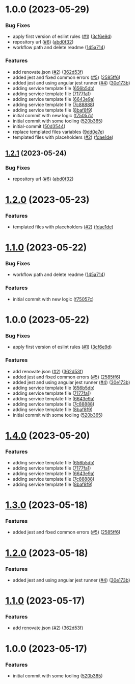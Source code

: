 # 1.0.0 (2023-05-29)


### Bug Fixes

* apply first version of eslint rules ([#1](https://github.com/romain-cambonie-organization/client/issues/1)) ([3cf6e9d](https://github.com/romain-cambonie-organization/client/commit/3cf6e9de4a215582b6c253a596845bbe54410712))
* repository url ([#6](https://github.com/romain-cambonie-organization/client/issues/6)) ([abd0f32](https://github.com/romain-cambonie-organization/client/commit/abd0f32acf745db7419f33402db133f9d7c2f472))
* workflow path and delete readme ([145a714](https://github.com/romain-cambonie-organization/client/commit/145a714d714aae976cae9aee88e35eb8b674ea5e))


### Features

* add renovate.json ([#2](https://github.com/romain-cambonie-organization/client/issues/2)) ([362d53f](https://github.com/romain-cambonie-organization/client/commit/362d53f796820f769c8fb0bdc75bec5aa286f6fb))
* added jest and fixed common errors ([#5](https://github.com/romain-cambonie-organization/client/issues/5)) ([2585ff6](https://github.com/romain-cambonie-organization/client/commit/2585ff6061d59e54bee212adae1defd011b15c3b))
* added jest and using angular jest runner ([#4](https://github.com/romain-cambonie-organization/client/issues/4)) ([30e173b](https://github.com/romain-cambonie-organization/client/commit/30e173b26b7a6cbfbbb9f5f1707860e23a0dea28))
* adding service template file ([656b5db](https://github.com/romain-cambonie-organization/client/commit/656b5db65588754b4c9006c5a5fac1eb09d61225))
* adding service template file ([7177fa1](https://github.com/romain-cambonie-organization/client/commit/7177fa1d526466ac0eac2ab25805dae24b7d1e5d))
* adding service template file ([6643e9a](https://github.com/romain-cambonie-organization/client/commit/6643e9afa0ff209e6b05a2b75b0e55ece7729d50))
* adding service template file ([7c88888](https://github.com/romain-cambonie-organization/client/commit/7c8888885565516e1c63ae418e31c89760d4daed))
* adding service template file ([8baf8f9](https://github.com/romain-cambonie-organization/client/commit/8baf8f9d7451b501ee835073df8e898ce10baa69))
* initial commit with new logic ([f75057c](https://github.com/romain-cambonie-organization/client/commit/f75057cd21add092d99113cdd5c72ba831972932))
* initial commit with some tooling ([520b365](https://github.com/romain-cambonie-organization/client/commit/520b3654530d207ef228723260e0caa72c58787b))
* initial-commit ([50d3544](https://github.com/romain-cambonie-organization/client/commit/50d3544eed1264accac39b50f1efef4ba2ed614c))
* replace templated files variables ([9dd0e7e](https://github.com/romain-cambonie-organization/client/commit/9dd0e7eb83bd3d010bfd2e339bb4e50224e483a1))
* templated files with placeholders ([#2](https://github.com/romain-cambonie-organization/client/issues/2)) ([fdae1de](https://github.com/romain-cambonie-organization/client/commit/fdae1de7e79338ba06e974c4a27f642522b43833))

## [1.2.1](https://github.com/codingones-github-templates/angular-client/compare/v1.2.0...v1.2.1) (2023-05-24)


### Bug Fixes

* repository url ([#6](https://github.com/codingones-github-templates/angular-client/issues/6)) ([abd0f32](https://github.com/codingones-github-templates/angular-client/commit/abd0f32acf745db7419f33402db133f9d7c2f472))

# [1.2.0](https://github.com/codingones-github-templates/angular-client/compare/v1.1.0...v1.2.0) (2023-05-23)


### Features

* templated files with placeholders ([#2](https://github.com/codingones-github-templates/angular-client/issues/2)) ([fdae1de](https://github.com/codingones-github-templates/angular-client/commit/fdae1de7e79338ba06e974c4a27f642522b43833))

# [1.1.0](https://github.com/codingones-github-templates/romain-cambonie/compare/v1.0.0...v1.1.0) (2023-05-22)

### Bug Fixes

- workflow path and delete readme ([145a714](https://github.com/codingones-github-templates/romain-cambonie/commit/145a714d714aae976cae9aee88e35eb8b674ea5e))

### Features

- initial commit with new logic ([f75057c](https://github.com/codingones-github-templates/romain-cambonie/commit/f75057cd21add092d99113cdd5c72ba831972932))

# 1.0.0 (2023-05-22)

### Bug Fixes

- apply first version of eslint rules ([#1](https://github.com/codingones-github-templates/romain-cambonie/issues/1)) ([3cf6e9d](https://github.com/codingones-github-templates/romain-cambonie/commit/3cf6e9de4a215582b6c253a596845bbe54410712))

### Features

- add renovate.json ([#2](https://github.com/codingones-github-templates/romain-cambonie/issues/2)) ([362d53f](https://github.com/codingones-github-templates/romain-cambonie/commit/362d53f796820f769c8fb0bdc75bec5aa286f6fb))
- added jest and fixed common errors ([#5](https://github.com/codingones-github-templates/romain-cambonie/issues/5)) ([2585ff6](https://github.com/codingones-github-templates/romain-cambonie/commit/2585ff6061d59e54bee212adae1defd011b15c3b))
- added jest and using angular jest runner ([#4](https://github.com/codingones-github-templates/romain-cambonie/issues/4)) ([30e173b](https://github.com/codingones-github-templates/romain-cambonie/commit/30e173b26b7a6cbfbbb9f5f1707860e23a0dea28))
- adding service template file ([656b5db](https://github.com/codingones-github-templates/romain-cambonie/commit/656b5db65588754b4c9006c5a5fac1eb09d61225))
- adding service template file ([7177fa1](https://github.com/codingones-github-templates/romain-cambonie/commit/7177fa1d526466ac0eac2ab25805dae24b7d1e5d))
- adding service template file ([6643e9a](https://github.com/codingones-github-templates/romain-cambonie/commit/6643e9afa0ff209e6b05a2b75b0e55ece7729d50))
- adding service template file ([7c88888](https://github.com/codingones-github-templates/romain-cambonie/commit/7c8888885565516e1c63ae418e31c89760d4daed))
- adding service template file ([8baf8f9](https://github.com/codingones-github-templates/romain-cambonie/commit/8baf8f9d7451b501ee835073df8e898ce10baa69))
- initial commit with some tooling ([520b365](https://github.com/codingones-github-templates/romain-cambonie/commit/520b3654530d207ef228723260e0caa72c58787b))

# [1.4.0](https://github.com/codingones-github-templates/romain-cambonie/compare/v1.3.0...v1.4.0) (2023-05-20)

### Features

- adding service template file ([656b5db](https://github.com/codingones-github-templates/romain-cambonie/commit/656b5db65588754b4c9006c5a5fac1eb09d61225))
- adding service template file ([7177fa1](https://github.com/codingones-github-templates/romain-cambonie/commit/7177fa1d526466ac0eac2ab25805dae24b7d1e5d))
- adding service template file ([6643e9a](https://github.com/codingones-github-templates/romain-cambonie/commit/6643e9afa0ff209e6b05a2b75b0e55ece7729d50))
- adding service template file ([7c88888](https://github.com/codingones-github-templates/romain-cambonie/commit/7c8888885565516e1c63ae418e31c89760d4daed))
- adding service template file ([8baf8f9](https://github.com/codingones-github-templates/romain-cambonie/commit/8baf8f9d7451b501ee835073df8e898ce10baa69))

# [1.3.0](https://github.com/codingones-github-templates/romain-cambonie/compare/v1.2.0...v1.3.0) (2023-05-18)

### Features

- added jest and fixed common errors ([#5](https://github.com/codingones-github-templates/romain-cambonie/issues/5)) ([2585ff6](https://github.com/codingones-github-templates/romain-cambonie/commit/2585ff6061d59e54bee212adae1defd011b15c3b))

# [1.2.0](https://github.com/codingones-github-templates/romain-cambonie/compare/v1.1.0...v1.2.0) (2023-05-18)

### Features

- added jest and using angular jest runner ([#4](https://github.com/codingones-github-templates/romain-cambonie/issues/4)) ([30e173b](https://github.com/codingones-github-templates/romain-cambonie/commit/30e173b26b7a6cbfbbb9f5f1707860e23a0dea28))

# [1.1.0](https://github.com/codingones-github-templates/romain-cambonie/compare/v1.0.0...v1.1.0) (2023-05-17)

### Features

- add renovate.json ([#2](https://github.com/codingones-github-templates/romain-cambonie/issues/2)) ([362d53f](https://github.com/codingones-github-templates/romain-cambonie/commit/362d53f796820f769c8fb0bdc75bec5aa286f6fb))

# 1.0.0 (2023-05-17)

### Features

- initial commit with some tooling ([520b365](https://github.com/codingones-github-templates/romain-cambonie/commit/520b3654530d207ef228723260e0caa72c58787b))
